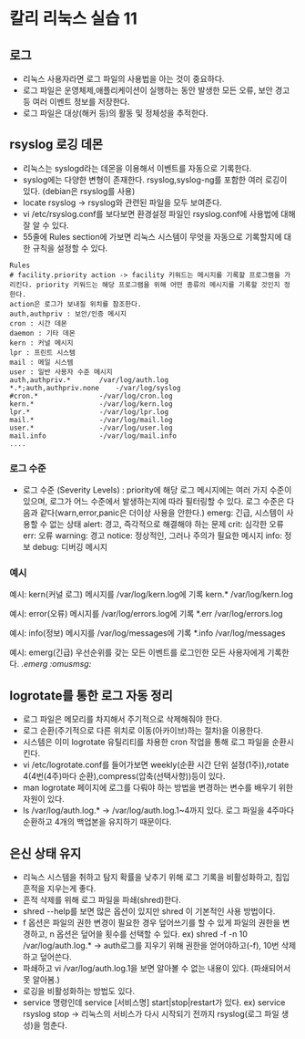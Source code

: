 # 칼리 리눅스 실습 11

## 로그
 - 리눅스 사용자라면 로그 파일의 사용법을 아는 것이 중요하다.
 - 로그 파일은 운영체제,애플리케이션이 실행하는 동안 발생한 모든 오류, 보안 경고 등 여러 이벤트 정보를 저장한다.
 - 로그 파일은 대상(해커 등)의 활동 및 정체성을 추적한다.

## rsyslog 로깅 데몬
 - 리눅스는 syslogd라는 데몬을 이용해서 이벤트를 자동으로 기록한다.
 - syslog에는 다양한 변형이 존재한다. rsyslog,syslog-ng를 포함한 여러 로깅이 있다. (debian은 rsyslog를 사용)
 - locate rsyslog -> rsyslog와 관련된 파일을 모두 보여준다.
 - vi /etc/rsyslog.conf를 보다보면 환경설정 파일인 rsyslog.conf에 사용법에 대해 잘 알 수 있다.
 - 55줄에 Rules section에 가보면 리눅스 시스템이 무엇을 자동으로 기록할지에 대한 규칙을 설정할 수 있다.
 ```
 Rules
 # facility.priority action -> facility 키워드는 메시지를 기록할 프로그램을 가리킨다. priority 키워드는 해당 프로그램을 위해 어떤 종류의 메시지를 기록할 것인지 정한다.
 action은 로그가 보내질 위치를 참조한다.
 auth,authpriv : 보안/인증 메시지
 cron : 시간 데몬
 daemon : 기타 데몬
 kern : 커널 메시지
 lpr : 프린트 시스템
 mail : 메일 시스템
 user : 일반 사용자 수준 메시지
 auth,authpriv.*       /var/log/auth.log
 *.*;auth,authpriv.none    -/var/log/syslog
 #cron.*               -/var/log/cron.log
 kern.*                -/var/log/kern.log
 lpr.*                 -/var/log/lpr.log 
 mail.*                -/var/log/mail.log
 user.*                -/var/log/user.log
 mail.info             -/var/log/mail.info
 ....
 
 ```

 ### 로그 수준
 - 로그 수준 (Severity Levels) : priority에 해당
로그 메시지에는 여러 가지 수준이 있으며, 로그가 어느 수준에서 발생하는지에 따라 필터링할 수 있다. 로그 수준은 다음과 같다(warn,error,panic은 더이상 사용을 안한다.)
emerg: 긴급, 시스템이 사용할 수 없는 상태
alert: 경고, 즉각적으로 해결해야 하는 문제
crit: 심각한 오류
err: 오류
warning: 경고
notice: 정상적인, 그러나 주의가 필요한 메시지
info: 정보
debug: 디버깅 메시지

### 예시
예시: kern(커널 로그) 메시지를 /var/log/kern.log에 기록
kern.*                        /var/log/kern.log

예시: error(오류) 메시지를 /var/log/errors.log에 기록
*.err                         /var/log/errors.log

예시: info(정보) 메시지를 /var/log/messages에 기록
*.info                        /var/log/messages

예시: emerg(긴급) 우선순위를 갖는 모든 이벤트를 로그인한 모든 사용자에게 기록한다.
*.emerg :omusmsg:*

## logrotate를 통한 로그 자동 정리
 - 로그 파일은 메모리를 차지해서 주기적으로 삭제해줘야 한다.
 - 로그 순환(주기적으로 다른 위치로 이동(아카이브)하는 절차)을 이용한다.
 - 시스템은 이미 logrotate 유틸리티를 차용한 cron 작업을 통해 로그 파일을 순환시킨다.
 - vi /etc/logrotate.conf를 들어가보면 weekly(순환 시간 단위 설정(1주)),rotate 4(4번(4주)마다 순환),compress(압축(선택사항))등이 있다.
 - man logrotate 페이지에 로그를 다뤄야 하는 방법을 변경하는 변수를 배우기 위한 자원이 있다.
 - ls /var/log/auth.log.* -> /var/log/auth.log.1~4까지 있다. 로그 파일을 4주마다 순환하고 4개의 백업본을 유지하기 때문이다.

## 은신 상태 유지
 - 리눅스 시스템을 취하고 탐지 확률을 낮추기 위해 로그 기록을 비활성화하고, 침입 흔적을 지우는게 좋다.
 - 흔적 삭제를 위해 로그 파일을 파쇄(shred)한다.
 - shred --help를 보면 많은 옵션이 있지만 shred <FILE>이 기본적인 사용 방법이다.
 - f 옵션은 파일의 권한 변경이 필요한 경우 덮어쓰기를 할 수 있게 파일의 권한을 변경하고, n 옵션은 덮어쓸 횟수를 선택할 수 있다.
 ex) shred -f -n 10 /var/log/auth.log.* -> auth로그를 지우기 위해 권한을 얻어야하고(-f), 10번 삭제하고 덮어쓴다.
 - 파쇄하고 vi /var/log/auth.log.1을 보면 알아볼 수 없는 내용이 있다. (파쇄되어서 못 알아봄.)
 - 로깅을 비활성화하는 방법도 있다.
 - service 명령인데 service [서비스명] start|stop|restart가 있다.
 ex) service rsyslog stop -> 리눅스의 서비스가 다시 시작되기 전까지 rsyslog(로그 파일 생성)을 멈춘다.
